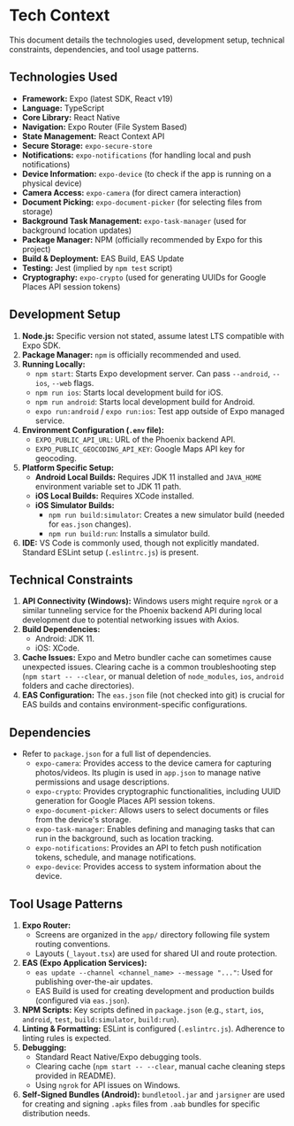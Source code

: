 # Tech Context

This document details the technologies used, development setup, technical constraints, dependencies, and tool usage patterns.

## Technologies Used

- **Framework:** Expo (latest SDK, React v19)
- **Language:** TypeScript
- **Core Library:** React Native
- **Navigation:** Expo Router (File System Based)
- **State Management:** React Context API
- **Secure Storage:** `expo-secure-store`
- **Notifications:** `expo-notifications` (for handling local and push notifications)
- **Device Information:** `expo-device` (to check if the app is running on a physical device)
- **Camera Access:** `expo-camera` (for direct camera interaction)
- **Document Picking:** `expo-document-picker` (for selecting files from storage)
- **Background Task Management:** `expo-task-manager` (used for background location updates)
- **Package Manager:** NPM (officially recommended by Expo for this project)
- **Build & Deployment:** EAS Build, EAS Update
- **Testing:** Jest (implied by `npm test` script)
- **Cryptography:** `expo-crypto` (used for generating UUIDs for Google Places API session tokens)

## Development Setup

1.  **Node.js:** Specific version not stated, assume latest LTS compatible with Expo SDK.
2.  **Package Manager:** `npm` is officially recommended and used.
3.  **Running Locally:**
    *   `npm start`: Starts Expo development server. Can pass `--android`, `--ios`, `--web` flags.
    *   `npm run ios`: Starts local development build for iOS.
    *   `npm run android`: Starts local development build for Android.
    *   `expo run:android` / `expo run:ios`: Test app outside of Expo managed service.
4.  **Environment Configuration (`.env` file):**
    *   `EXPO_PUBLIC_API_URL`: URL of the Phoenix backend API.
    *   `EXPO_PUBLIC_GEOCODING_API_KEY`: Google Maps API key for geocoding.
5.  **Platform Specific Setup:**
    *   **Android Local Builds:** Requires JDK 11 installed and `JAVA_HOME` environment variable set to JDK 11 path.
    *   **iOS Local Builds:** Requires XCode installed.
    *   **iOS Simulator Builds:**
        *   `npm run build:simulator`: Creates a new simulator build (needed for `eas.json` changes).
        *   `npm run build:run`: Installs a simulator build.
6.  **IDE:** VS Code is commonly used, though not explicitly mandated. Standard ESLint setup (`.eslintrc.js`) is present.

## Technical Constraints

1.  **API Connectivity (Windows):** Windows users might require `ngrok` or a similar tunneling service for the Phoenix backend API during local development due to potential networking issues with Axios.
2.  **Build Dependencies:**
    *   Android: JDK 11.
    *   iOS: XCode.
3.  **Cache Issues:** Expo and Metro bundler cache can sometimes cause unexpected issues. Clearing cache is a common troubleshooting step (`npm start -- --clear`, or manual deletion of `node_modules`, `ios`, `android` folders and cache directories).
4.  **EAS Configuration:** The `eas.json` file (not checked into git) is crucial for EAS builds and contains environment-specific configurations.

## Dependencies

- Refer to `package.json` for a full list of dependencies.
  - `expo-camera`: Provides access to the device camera for capturing photos/videos. Its plugin is used in `app.json` to manage native permissions and usage descriptions.
  - `expo-crypto`: Provides cryptographic functionalities, including UUID generation for Google Places API session tokens.
  - `expo-document-picker`: Allows users to select documents or files from the device's storage.
  - `expo-task-manager`: Enables defining and managing tasks that can run in the background, such as location tracking.
  - `expo-notifications`: Provides an API to fetch push notification tokens, schedule, and manage notifications.
  - `expo-device`: Provides access to system information about the device.

## Tool Usage Patterns

1.  **Expo Router:**
    *   Screens are organized in the `app/` directory following file system routing conventions.
    *   Layouts (`_layout.tsx`) are used for shared UI and route protection.
2.  **EAS (Expo Application Services):**
    *   `eas update --channel <channel_name> --message "..."`: Used for publishing over-the-air updates.
    *   EAS Build is used for creating development and production builds (configured via `eas.json`).
3.  **NPM Scripts:** Key scripts defined in `package.json` (e.g., `start`, `ios`, `android`, `test`, `build:simulator`, `build:run`).
4.  **Linting & Formatting:** ESLint is configured (`.eslintrc.js`). Adherence to linting rules is expected.
5.  **Debugging:**
    *   Standard React Native/Expo debugging tools.
    *   Clearing cache (`npm start -- --clear`, manual cache cleaning steps provided in README).
    *   Using `ngrok` for API issues on Windows.
6.  **Self-Signed Bundles (Android):** `bundletool.jar` and `jarsigner` are used for creating and signing `.apks` files from `.aab` bundles for specific distribution needs.
